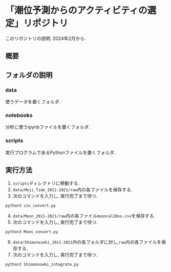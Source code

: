 # 「潮位予測からのアクティビティの選定」リポジトリ
このリポジトリの説明.
2024年2月から.

## 概要

## フォルダの説明
### data
使うデータを置くフォルダ.

### notebooks
分析に使うipynbファイルを置くフォルダ.

### scripts
実行プログラムであるPythonファイルを置くフォルダ.

## 実行方法
1. `scripts`ディレクトリに移動する.
2. `data/Moji_Tide_2011-2021/raw`内の各ファイルを保存する.
3. 次のコマンドを入力し, 実行完了まで待つ.
  ~~~
  python3 csv_convert.py
  ~~~
4. `data/Moon_2011-2021/raw`内の各ファイル`mooncal20xx.csv`を保存する.
5. 次のコマンドを入力し, 実行完了まで待つ.
  ~~~
  python3 Moon_convert.py
  ~~~
6. `data/Shimonoseki_2011-2021`内の各フォルダに対し,`raw`内の各ファイルを保存する.
7. 次のコマンドを入力し, 実行完了まで待つ.
  ~~~
  python3 Shimonoseki_integrate.py
  ~~~